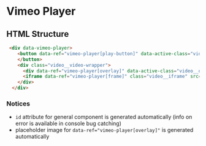 # Vimeo Player
## HTML Structure

```html
 <div data-vimeo-player>
    <button data-ref="vimeo-player[play-button]" data-active-class="video__play-btn--active">
    </button>
    <div class="video__video-wrapper">
      <div data-ref="vimeo-player[overlay]" data-active-class="video__overlay--active"></div>
      <iframe data-ref="vimeo-player[frame]" class="video__iframe" src="<insert-vimeo-video-link-here>" frameborder="0" allow="accelerometer; autoplay; encrypted-media; gyroscope; picture-in-picture" allowfullscreen=""></iframe>
    </div>
  </div>
```

### Notices
- ```id``` attribute for general component is generated automatically (info on error is available in console bug catching)
- placeholder image for ```data-ref="vimeo-player[overlay]"``` is generated automatically